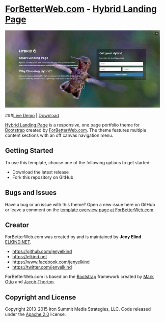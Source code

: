 # [ForBetterWeb.com](http://forbetterweb.com/) - [Hybrid Landing Page](http://forbetterweb.com/)

<img src="https://raw.githubusercontent.com/elkindnet/forbetterweb-hybrid-landing/gh-pages/img/screenshot.jpg">

###[Live Demo](http://elkindnet.github.io/forbetterweb-hybrid-landing/)   |   [Download](https://github.com/elkindnet/forbetterweb-hybrid-landing/archive/gh-pages.zip)

[Hybrid Landing Page](http://forbetterweb.com/) is a responsive, one page portfolio theme for [Bootstrap](http://forbetterweb.com/) created by [ForBetterWeb.com](http://forbetterweb.com/). The theme features multiple content sections with an off canvas navigation menu.

## Getting Started

To use this template, choose one of the following options to get started:
* Download the latest release
* Fork this repository on GitHub

## Bugs and Issues

Have a bug or an issue with this theme? Open a new issue here on GitHub or leave a comment on the [template overview page at ForBetterWeb.com](http://forbetterweb.com/).

## Creator

ForBetterWeb.com was created by and is maintained by **Jeny Elind** [ELKIND.NET](http://elkind.net/).

* https://github.com/jenyelkind
* https://elkind.net
* https://www.facebook.com/jenyelkind
* https://twitter.com/jenyelkind

ForBetterWeb.com is based on the [Bootstrap](http://getbootstrap.com/) framework created by [Mark Otto](https://twitter.com/mdo) and [Jacob Thorton](https://twitter.com/fat).

## Copyright and License

Copyright 2013-2015 Iron Summit Media Strategies, LLC. Code released under the [Apache 2.0](https://github.com/IronSummitMedia/startbootstrap-stylish-portfolio/blob/gh-pages/LICENSE) license.